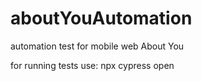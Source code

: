 # aboutYouAutomation
automation test for mobile web About You

for running tests use:
npx cypress open
